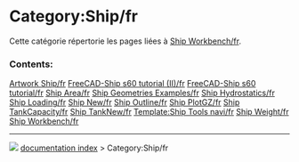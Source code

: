 # Category:Ship/fr
Cette catégorie répertorie les pages liées à [Ship Workbench/fr](Ship_Workbench/fr.md).

### Contents:

    
  [Artwork Ship/fr](Artwork_Ship/fr.md)                           [FreeCAD-Ship s60 tutorial (II)/fr](FreeCAD-Ship_s60_tutorial_(II)/fr.md)   [FreeCAD-Ship s60 tutorial/fr](FreeCAD-Ship_s60_tutorial/fr.md)
  [Ship Area/fr](Ship_Area/fr.md)                                 [Ship Geometries Examples/fr](Ship_Geometries_Examples/fr.md)               [Ship Hydrostatics/fr](Ship_Hydrostatics/fr.md)
  [Ship Loading/fr](Ship_Loading/fr.md)                           [Ship New/fr](Ship_New/fr.md)                                               [Ship Outline/fr](Ship_Outline/fr.md)
  [Ship PlotGZ/fr](Ship_PlotGZ/fr.md)                             [Ship TankCapacity/fr](Ship_TankCapacity/fr.md)                             [Ship TankNew/fr](Ship_TankNew/fr.md)
  [Template:Ship Tools navi/fr](Template:Ship_Tools_navi/fr.md)   [Ship Weight/fr](Ship_Weight/fr.md)                                         [Ship Workbench/fr](Ship_Workbench/fr.md)



---
![](images/Right_arrow.png) [documentation index](../README.md) > Category:Ship/fr
